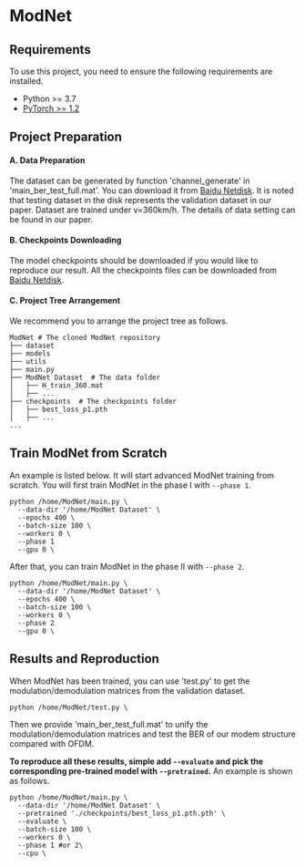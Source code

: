 # ModNet
## Requirements

To use this project, you need to ensure the following requirements are installed.

- Python >= 3.7
- [PyTorch >= 1.2](https://pytorch.org/get-started/locally/)

## Project Preparation

#### A. Data Preparation

The dataset can be generated by function 'channel_generate' in 'main_ber_test_full.mat'.
You can download it from [Baidu Netdisk](https://pan.baidu.com/s/1NJJGpIs8G5RwCZvuEis73A?pwd=35ez). It is noted that testing dataset in the disk represents the validation dataset in our paper. Dataset are trained under v=360km/h.
The details of data setting can be found in our paper.

#### B. Checkpoints Downloading

The model checkpoints should be downloaded if you would like to reproduce our result. All the checkpoints files can be downloaded from [Baidu Netdisk](https://pan.baidu.com/s/1uawkDsRA2vhjLootAaeWJA?pwd=bipi).

#### C. Project Tree Arrangement

We recommend you to arrange the project tree as follows.

```
ModNet # The cloned ModNet repository
├── dataset
├── models
├── utils
├── main.py
├── ModNet Dataset  # The data folder
│   ├── H_train_360.mat
│   ├── ...
├── checkpoints  # The checkpoints folder
│   ├── best_loss_p1.pth
│   ├── ...
...
```

## Train ModNet from Scratch

An example is listed below. It will start advanced ModNet training from scratch. 
You will first train ModNet in the phase I with `--phase 1`.

``` 
python /home/ModNet/main.py \
  --data-dir '/home/ModNet Dataset' \
  --epochs 400 \
  --batch-size 100 \
  --workers 0 \
  --phase 1
  --gpu 0 \
```

After that, you can train ModNet in the phase II with `--phase 2`.

``` 
python /home/ModNet/main.py \
  --data-dir '/home/ModNet Dataset' \
  --epochs 400 \
  --batch-size 100 \
  --workers 0 \
  --phase 2
  --gpu 0 \
```
## Results and Reproduction

When ModNet has been trained, you can use 'test.py' to get the modulation/demodulation matrices from the validation dataset.

``` 
python /home/ModNet/test.py \

```

Then we provide 'main_ber_test_full.mat' to unify the modulation/demodulation matrices and test the BER of our modem structure compared with OFDM.


**To reproduce all these results, simple add `--evaluate` and pick the corresponding pre-trained model with `--pretrained`.** An example is shown as follows.

``` 
python /home/ModNet/main.py \
  --data-dir '/home/ModNet Dataset' \
  --pretrained './checkpoints/best_loss_p1.pth.pth' \
  --evaluate \
  --batch-size 100 \
  --workers 0 \
  --phase 1 #or 2\
  --cpu \
```
